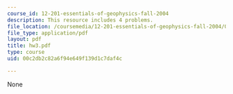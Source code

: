 ```yaml
---
course_id: 12-201-essentials-of-geophysics-fall-2004
description: This resource includes 4 problems.
file_location: /coursemedia/12-201-essentials-of-geophysics-fall-2004/00c2db2c82a6f94e649f139d1c7daf4c_hw3.pdf
file_type: application/pdf
layout: pdf
title: hw3.pdf
type: course
uid: 00c2db2c82a6f94e649f139d1c7daf4c

---
```

None